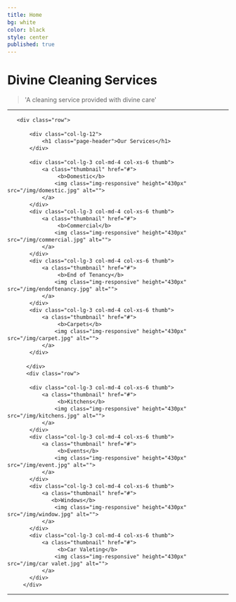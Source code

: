 ```yaml
---
title: Home
bg: white
color: black
style: center
published: true
---
```


# **Divine Cleaning Services**

<!---
![image-title-here](/img/h2.jpg){:class="img-responsive"}
-->

>'A cleaning service provided with divine care'

---

<div class="container">

       <div class="row">

           <div class="col-lg-12">
               <h1 class="page-header">Our Services</h1>
           </div>

           <div class="col-lg-3 col-md-4 col-xs-6 thumb">
               <a class="thumbnail" href="#">
                    <b>Domestic</b>
                   <img class="img-responsive" height="430px" src="/img/domestic.jpg" alt="">
               </a>
           </div>
           <div class="col-lg-3 col-md-4 col-xs-6 thumb">
               <a class="thumbnail" href="#">
                    <b>Commercial</b>
                   <img class="img-responsive" height="430px" src="/img/commercial.jpg" alt="">
               </a>
           </div>
           <div class="col-lg-3 col-md-4 col-xs-6 thumb">
               <a class="thumbnail" href="#">
                    <b>End of Tenancy</b>
                   <img class="img-responsive" height="430px" src="/img/endoftenancy.jpg" alt="">
               </a>
           </div>
           <div class="col-lg-3 col-md-4 col-xs-6 thumb">
               <a class="thumbnail" href="#">
                    <b>Carpets</b>
                   <img class="img-responsive" height="430px" src="/img/carpet.jpg" alt="">
               </a>
           </div>

          </div>
          <div class="row">
           
           <div class="col-lg-3 col-md-4 col-xs-6 thumb">
               <a class="thumbnail" href="#">
                    <b>Kitchens</b>
                   <img class="img-responsive" height="430px" src="/img/kitchens.jpg" alt="">
               </a>
           </div>
           <div class="col-lg-3 col-md-4 col-xs-6 thumb">
               <a class="thumbnail" href="#">
                    <b>Events</b>
                   <img class="img-responsive" height="430px" src="/img/event.jpg" alt="">
               </a>
           </div>
           <div class="col-lg-3 col-md-4 col-xs-6 thumb">
               <a class="thumbnail" href="#">
                  <b>Windows</b>
                   <img class="img-responsive" height="430px" src="/img/window.jpg" alt="">
               </a>
           </div>
           <div class="col-lg-3 col-md-4 col-xs-6 thumb">
               <a class="thumbnail" href="#">
                    <b>Car Valeting</b>
                   <img class="img-responsive" height="430px" src="/img/car valet.jpg" alt="">
               </a>
           </div>
         </div>
          
       
       
</div>

---
